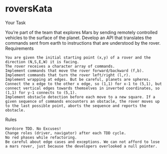 # roversKata

Your Task

You’re part of the team that explores Mars by sending remotely controlled vehicles to the surface of the planet. Develop an API that translates the commands sent from earth to instructions that are understood by the rover.
Requirements

    You are given the initial starting point (x,y) of a rover and the direction (N,S,E,W) it is facing.
    The rover receives a character array of commands.
    Implement commands that move the rover forward/backward (f,b).
    Implement commands that turn the rover left/right (l,r).
    Implement wrapping at edges. But be careful, planets are spheres. Connect the x edge to the other x edge, so (1,1) for x-1 to (5,1), but connect vertical edges towards themselves in inverted coordinates, so (1,1) for y-1 connects to (5,1).
    Implement obstacle detection before each move to a new square. If a given sequence of commands encounters an obstacle, the rover moves up to the last possible point, aborts the sequence and reports the obstacle.

Rules

    Hardcore TDD. No Excuses!
    Change roles (driver, navigator) after each TDD cycle.
    No red phases while refactoring.
    Be careful about edge cases and exceptions. We can not afford to lose a mars rover, just because the developers overlooked a null pointer.
